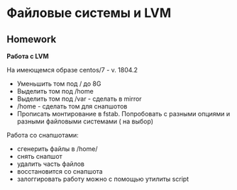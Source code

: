 # **Файловые системы и LVM**

## **Homework**

**Работа с LVM**

На имеющемся образе centos/7 - v. 1804.2
- Уменьшить том под / до 8G
- Выделить том под /home
- Выделить том под /var -  сделать в mirror
- /home - сделать том для снапшотов
- Прописать монтирование в fstab. Попробовать с разными опциями и разными файловыми системами ( на выбор)

Работа со снапшотами:
- сгенерить файлы в /home/
- снять снапшот
- удалить часть файлов
- восстановится со снапшота
- залоггировать работу можно с помощью утилиты script

